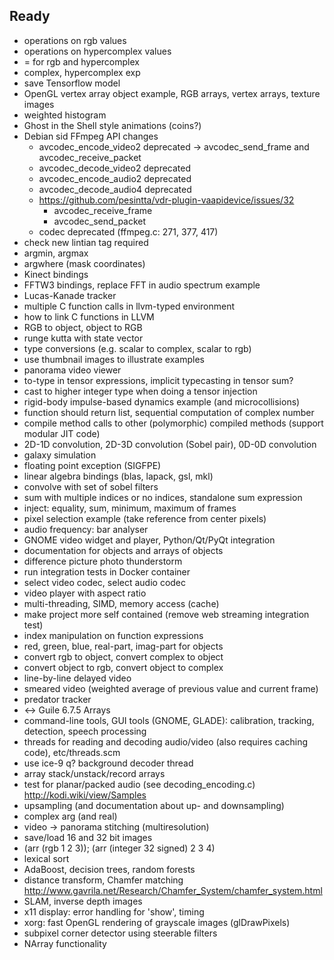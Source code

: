 ## Ready

* operations on rgb values
* operations on hypercomplex values
* = for rgb and hypercomplex
* complex, hypercomplex exp
* save Tensorflow model
* OpenGL vertex array object example, RGB arrays, vertex arrays, texture images
* weighted histogram
* Ghost in the Shell style animations (coins?)
* Debian sid FFmpeg API changes
  * avcodec\_encode\_video2 deprecated -> avcodec\_send\_frame and avcodec\_receive\_packet
  * avcodec\_decode\_video2 deprecated
  * avcodec\_encode\_audio2 deprecated
  * avcodec\_decode\_audio4 deprecated
  * https://github.com/pesintta/vdr-plugin-vaapidevice/issues/32
    * avcodec\_receive\_frame
    * avcodec\_send\_packet
  * codec deprecated (ffmpeg.c: 271, 377, 417)
* check new lintian tag required
* argmin, argmax
* argwhere (mask coordinates)
* Kinect bindings
* FFTW3 bindings, replace FFT in audio spectrum example
* Lucas-Kanade tracker
* multiple C function calls in llvm-typed environment
* how to link C functions in LLVM
* RGB to object, object to RGB
* runge kutta with state vector
* type conversions (e.g. scalar to complex, scalar to rgb)
* use thumbnail images to illustrate examples
* panorama video viewer
* to-type in tensor expressions, implicit typecasting in tensor sum?
* cast to higher integer type when doing a tensor injection
* rigid-body impulse-based dynamics example (and microcollisions)
* function should return list, sequential computation of complex number
* compile method calls to other (polymorphic) compiled methods (support modular JIT code)
* 2D-1D convolution, 2D-3D convolution (Sobel pair), 0D-0D convolution
* galaxy simulation
* floating point exception (SIGFPE)
* linear algebra bindings (blas, lapack, gsl, mkl)
* convolve with set of sobel filters
* sum with multiple indices or no indices, standalone sum expression
* inject: equality, sum, minimum, maximum of frames
* pixel selection example (take reference from center pixels)
* audio frequency: bar analyser
* GNOME video widget and player, Python/Qt/PyQt integration
* documentation for objects and arrays of objects
* difference picture photo thunderstorm
* run integration tests in Docker container
* select video codec, select audio codec
* video player with aspect ratio
* multi-threading, SIMD, memory access (cache)
* make project more self contained (remove web streaming integration test)
* index manipulation on function expressions
* red, green, blue, real-part, imag-part for objects
* convert rgb to object, convert complex to object
* convert object to rgb, convert object to complex
* line-by-line delayed video
* smeared video (weighted average of previous value and current frame)
* predator tracker
* <-> Guile 6.7.5 Arrays
* command-line tools, GUI tools (GNOME, GLADE): calibration, tracking, detection, speech processing
* threads for reading and decoding audio/video (also requires caching code), etc/threads.scm
* use ice-9 q? background decoder thread
* array stack/unstack/record arrays
* test for planar/packed audio (see decoding\_encoding.c)
  http://kodi.wiki/view/Samples
* upsampling (and documentation about up- and downsampling)
* complex arg (and real)
* video -> panorama stitching (multiresolution)
* save/load 16 and 32 bit images
* (arr (rgb 1 2 3)); (arr (integer 32 signed) 2 3 4)
* lexical sort
* AdaBoost, decision trees, random forests
* distance transform, Chamfer matching
  http://www.gavrila.net/Research/Chamfer_System/chamfer_system.html
* SLAM, inverse depth images
* x11 display: error handling for 'show', timing
* xorg: fast OpenGL rendering of grayscale images (glDrawPixels)
* subpixel corner detector using steerable filters
* NArray functionality
